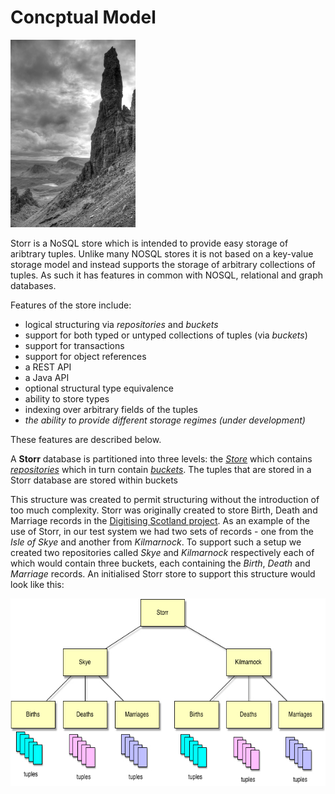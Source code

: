 # Concptual Model

<img src="images/old_man_small.jpg" height="300" alt="Old man of Storr by G.Kirby">

Storr is a NoSQL store which is intended to provide easy storage of aribtrary tuples.
Unlike many NOSQL stores it is not based on a key-value storage model and instead supports the storage of arbitrary collections of tuples.
As such it has features in common with NOSQL, relational and graph databases.

Features of the store include:

* logical structuring via *repositories* and *buckets*
* support for both typed or untyped collections of tuples (via *buckets*)
* support for transactions
* support for object references
* a REST API
* a Java API
* optional structural type equivalence
* ability to store types
* indexing over arbitrary fields of the tuples
* *the ability to provide different storage regimes (under development)*

These features are described below.

A **Storr** database is partitioned into three levels:
the [*Store*](https://quicksilver.host.cs.st-andrews.ac.uk/apidocs/storr/uk/ac/standrews/cs/storr/interfaces/IStore.html) which contains [*repositories*](https://quicksilver.host.cs.st-andrews.ac.uk/apidocs/storr/uk/ac/standrews/cs/storr/interfaces/IRepository.html) which in turn contain [*buckets*](https://quicksilver.host.cs.st-andrews.ac.uk/apidocs/storr/uk/ac/standrews/cs/storr/interfaces/IBucket.html).
The tuples that are stored in a Storr database are stored within buckets

This structure was created to permit structuring without the introduction of too much complexity.
Storr was originally created to store Birth, Death and Marriage records in the [Digitising Scotland project](https://digitisingscotland.cs.st-andrews.ac.uk).
As an example of the use of Storr, in our test system we had two sets of records - one from the *Isle of Skye* and another from *Kilmarnock*.
To support such a setup we created two repositories called *Skye* and *Kilmarnock* respectively each of which would contain three buckets, each containing the *Birth*, *Death* and *Marriage* records.
An initialised Storr store to support this structure would look like this:

<img src="images/bdm.jpg" height="300" alt="Example Store usage">


